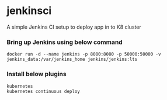 # jenkinsci
A simple Jenkins CI setup to deploy app in to K8 cluster


### Bring up Jenkins using below command
`docker run -d --name jenkins -p 8080:8080 -p 50000:50000 -v jenkins_data:/var/jenkins_home jenkins/jenkins:lts`

### Install below plugins
```
kubernetes
kubernetes continuous deploy 
```